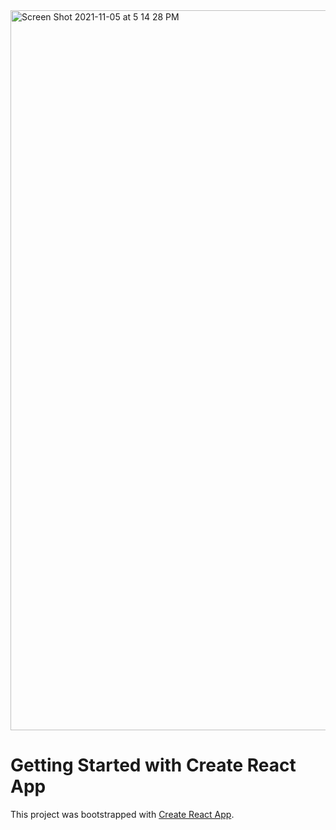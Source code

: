 <img width="1152" alt="Screen Shot 2021-11-05 at 5 14 28 PM" src="https://user-images.githubusercontent.com/13100111/140591045-06da503c-6da0-4708-b7a2-1f6302b5c825.png">



# Getting Started with Create React App

This project was bootstrapped with [Create React App](https://github.com/facebook/create-react-app).
